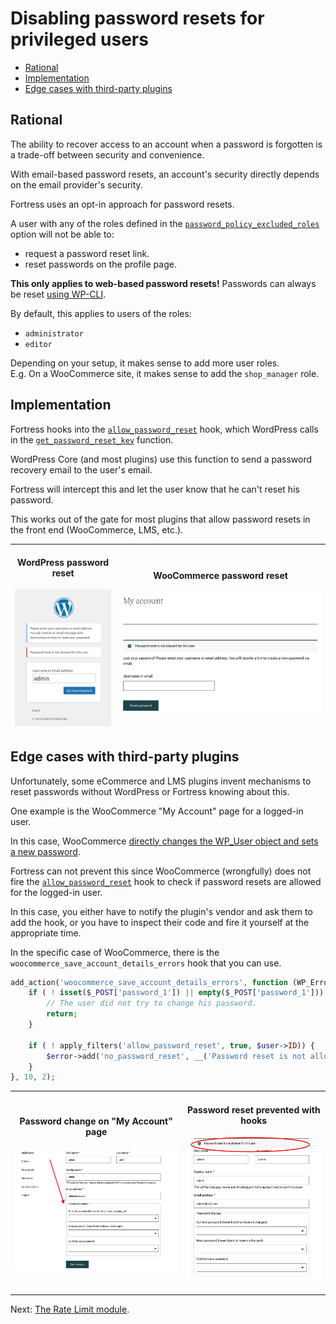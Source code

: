 # Disabling password resets for privileged users

<!-- TOC -->
* [Rational](#rational)
* [Implementation](#implementation)
* [Edge cases with third-party plugins](#edge-cases-with-third-party-plugins)
<!-- TOC -->

## Rational

The ability to recover access to an account when a password is forgotten is a trade-off between security and convenience.

With email-based password resets, an account's security directly depends on the email provider's security.

Fortress uses an opt-in approach for password resets.

A user with any of the roles defined in the [`password_policy_excluded_roles`](../../configuration/02_configuration_reference.md#password_policy_excluded_roles) option
will not be able to:

- request a password reset link.
- reset passwords on the profile page.

**This only applies to web-based password resets!** Passwords can always be reset [using WP-CLI](../../wp-cli/readme.md#password-reset).

By default, this applies to users of the roles:

- `administrator`
- `editor`

Depending on your setup, it makes sense to add more user roles. <br>E.g. On a WooCommerce site, it makes sense to add the `shop_manager` role.



## Implementation

Fortress hooks into the [`allow_password_reset`](https://developer.wordpress.org/reference/hooks/allow_password_reset/) hook, which WordPress calls in the [`get_password_reset_key`](https://developer.wordpress.org/reference/functions/get_password_reset_key/) function.

WordPress Core (and most plugins) use this function to send a password recovery email to the user's email.

Fortress will intercept this and let the user know that he can't reset his password.

This works out of the gate for most plugins that allow password resets in the front end (WooCommerce, LMS, etc.).


| <br>WordPress password reset<br><br>![](../../_assets/images/no-pw-reset-link.png) | <br>WooCommerce password reset<br><br>![](../../_assets/images/woocommerce-no-pw-reset.png) |
|------------------------------------------------------------------------------------|-------------------------------------------------------------------------------------------------------|


## Edge cases with third-party plugins

Unfortunately, some eCommerce and LMS plugins invent mechanisms to reset passwords without WordPress or Fortress knowing about this.

One example is the WooCommerce "My Account" page for a logged-in user.

In this case, WooCommerce [directly changes the WP_User object and sets a new password](https://github.com/wp-plugins/woocommerce/blob/master/includes/class-wc-form-handler.php#L231).

Fortress can not prevent this since WooCommerce (wrongfully) does not fire the [`allow_password_reset`](https://developer.wordpress.org/reference/hooks/allow_password_reset/) hook to check if password resets are allowed for the logged-in user.

In this case, you either have to notify the plugin's vendor and ask them to add the hook, or you have to inspect
their code and fire it yourself at the appropriate time.

In the specific case of WooCommerce, there is the `woocommerce_save_account_details_errors` hook that you can use.

```php
add_action('woocommerce_save_account_details_errors', function (WP_Error $error, stdClass $user) {
    if ( ! isset($_POST['password_1']) || empty($_POST['password_1'])) {
        // The user did not try to change his password.
        return;
    }
    
    if ( ! apply_filters('allow_password_reset', true, $user->ID)) {
        $error->add('no_password_reset', __('Password reset is not allowed for this user'));
    }
}, 10, 2);
```


| <br>Password change on "My Account" page<br><br>![](../../_assets/images/woocommerce-my-account-pw-reset.png) | <br>Password reset prevented with hooks<br><br>![](../../_assets/images/woocommerce-my-account-correct.png) |
|---------------------------------------------------------------------------------------------------------------|-------------------------------------------------------------------------------------------------------------|

---

Next: [The Rate Limit module](../ratelimit/readme.md).